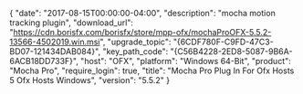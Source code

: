 {
  "date": "2017-08-15T00:00:00-04:00",
  "description": "mocha motion tracking plugin",
  "download_url": "https://cdn.borisfx.com/borisfx/store/mpp-ofx/mochaProOFX-5.5.2-13566-4502019.win.msi",
  "upgrade_topic": "{6CDF780F-C9FD-47C3-BD07-121434DAB084}",
  "key_path_code": "{C56B4228-2ED8-5087-9B6A-6ACB18DD733F}",
  "host": "OFX",
  "platform": "Windows 64-Bit",
  "product": "Mocha Pro",
  "require_login": true,
  "title": "Mocha Pro Plug In For Ofx Hosts 5 Ofx Hosts Windows",
  "version": "5.5.2"
}
